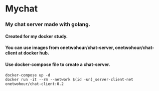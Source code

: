 # Mychat

### My chat server made with golang.
#### Created for my docker study.
#### You can use images from onetwohour/chat-server, onetwohour/chat-client at docker hub.
#### Use docker-compose file to create a chat-server.
```ubuntu
docker-compose up -d
docker run -it --rm --network $(id -un)_server-client-net onetwohour/chat-client:0.2
